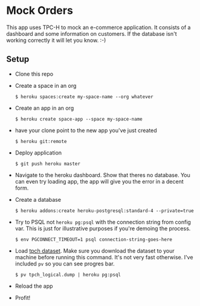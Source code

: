 # Mock Orders

This app uses TPC-H to mock an e-commerce application. It consists of a
dashboard and some information on customers. If the database isn't working
correctly it will let you know. :-)

## Setup

* Clone this repo

* Create a space in an org
  ```
  $ heroku spaces:create my-space-name --org whatever
  ```

* Create an app in an org
  ```
  $ heroku create space-app --space my-space-name
  ```

* have your clone point to the new app you've just created
  ```
  $ heroku git:remote
  ```

* Deploy application
  ```
  $ git push heroku master
  ```

* Navigate to the heroku dashboard. Show that theres no database. You can even
  try loading app, the app will give you the error in a decent form.

* Create a database
  ```
  $ heroku addons:create heroku-postgresql:standard-4 --private=true
  ```

* Try to PSQL not `heroku pg:psql` with the connection string from config var.
  This is just for illustrative purposes if you're demoing the process.
  ```
  $ env PGCONNECT_TIMEOUT=1 psql connection-string-goes-here
  ```

* Load [tpch
  dataset](https://s3-us-west-2.amazonaws.com/rimas-pgbackups-testing/tpch_logical.dump). Make sure you download the dataset to your machine before running this command. It's not very fast otherwise. I've included `pv` so you can see progres bar.
  ```
  $ pv tpch_logical.dump | heroku pg:psql
  ```

* Reload the app
* Profit!

